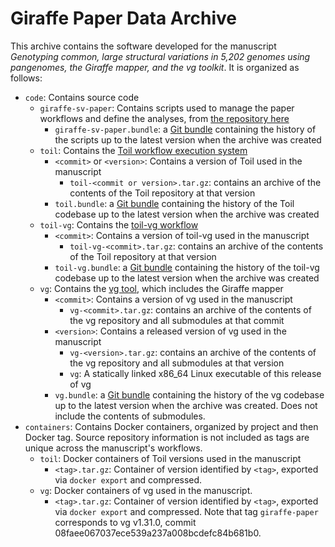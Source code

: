 # Giraffe Paper Data Archive

This archive contains the software developed for the manuscript *Genotyping common, large structural variations in 5,202 genomes using pangenomes, the Giraffe mapper, and the vg toolkit*. It is organized as follows:

* `code`: Contains source code
    * `giraffe-sv-paper`: Contains scripts used to manage the paper workflows and define the analyses, from [the repository here](https://github.com/vgteam/giraffe-sv-paper)
        * `giraffe-sv-paper.bundle`: a [Git bundle](https://git-scm.com/docs/git-bundle) containing the history of the scripts up to the latest version when the archive was created
    * `toil`: Contains the [Toil workflow execution system](https://github.com/DataBiosphere/toil)
        * `<commit>` or `<version>`: Contains a version of Toil used in the manuscript
            * `toil-<commit or version>.tar.gz`: contains an archive of the contents of the Toil repository at that version
        * `toil.bundle`: a [Git bundle](https://git-scm.com/docs/git-bundle) containing the history of the Toil codebase up to the latest version when the archive was created
    * `toil-vg`: Contains the [toil-vg workflow](https://github.com/vgteam/toil-vg)
        * `<commit>`: Contains a version of toil-vg used in the manuscript
            * `toil-vg-<commit>.tar.gz`: contains an archive of the contents of the Toil repository at that version
        * `toil-vg.bundle`: a [Git bundle](https://git-scm.com/docs/git-bundle) containing the history of the toil-vg codebase up to the latest version when the archive was created
    * `vg`: Contains the [vg tool](https://github.com/vgteam/vg), which includes the Giraffe mapper
        * `<commit>`: Contains a version of vg used in the manuscript
            * `vg-<commit>.tar.gz`: contains an archive of the contents of the vg repository and all submodules at that commit
        * `<version>`: Contains a released version of vg used in the manuscript
            * `vg-<version>.tar.gz`: contains an archive of the contents of the vg repository and all submodules at that version
            * `vg`: A statically linked x86_64 Linux executable of this release of vg
        * `vg.bundle`: a [Git bundle](https://git-scm.com/docs/git-bundle) containing the history of the vg codebase up to the latest version when the archive was created. Does not include the contents of submodules.
* `containers`: Contains Docker containers, organized by project and then Docker tag. Source repository information is not included as tags are unique across the manuscript's workflows.
    * `toil`: Docker containers of Toil versions used in the manuscript
        * `<tag>.tar.gz`: Container of version identified by `<tag>`, exported via `docker export` and compressed.
    * `vg`: Docker containers of vg used in the manuscript.
        * `<tag>.tar.gz`: Container of version identified by `<tag>`, exported via `docker export` and compressed. Note that tag `giraffe-paper` corresponds to vg v1.31.0, commit 08faee067037ece539a237a008bcdefc84b681b0.


